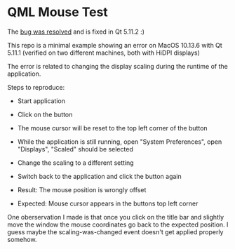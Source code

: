 QML Mouse Test
==============

The [bug was resolved](https://bugreports.qt.io/browse/QTBUG-69794) and is fixed in Qt 5.11.2 :)

This repo is a minimal example showing an error on MacOS 10.13.6 with Qt 5.11.1 (verified on two different machines, both with HiDPI displays)

The error is related to changing the display scaling during the runtime of the application.

Steps to reproduce:

* Start application
* Click on the button
* The mouse cursor will be reset to the top left corner of the button
* While the application is still running, open "System Preferences", open "Displays", "Scaled" should be selected
* Change the scaling to a different setting
* Switch back to the application and click the button again


* Result: The mouse position is wrongly offset
* Expected: Mouse cursor appears in the buttons top left corner

One oberservation I made is that once you click on the title bar and slightly move the window the mouse coordinates go back to the expected position. I guess maybe the scaling-was-changed event doesn't get applied properly somehow.
